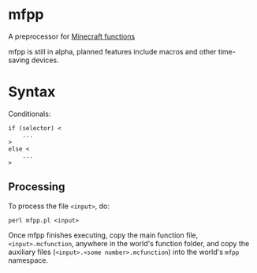 # mfpp
A preprocessor for [Minecraft functions](http://minecraft.gamepedia.com/Function)

mfpp is still in alpha, planned features include macros and other time-saving devices.

# Syntax

Conditionals:

    if (selector) <
        ...
    >
    else <
        ...
    >
    
## Processing
To process the file `<input>`, do:

    perl mfpp.pl <input>

Once mfpp finishes executing, copy the main function file, `<input>.mcfunction`, anywhere in the world's function folder, and copy the auxiliary files (`<input>.<some number>.mcfunction`) into the world's `mfpp` namespace.
